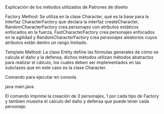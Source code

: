 Explicación de los métodos utilizados de Patrones de diseño

Factory Method:
Se utiliza en la clase Character, qué es la base para la interfaz CharacterFactory que declara la interfaz createCharacter, RandomCharacterFactory crea personajes con atributos estáticos enfocados en la fuerza, FastCharacterFactory crea personajes enfocados en la agilidad y RandomCharacterFactory crea personajes aleatorios cuyos atributos están dentro un rango limitado.

Template Method:
La clase Entity define las fórmulas generales de cómo se calcula el daño y la defensa, dichos métodos utilizan métodos abstractos para realizar el cálculo, los cuales deben ser implementados en las subclases que en este caso es la clase Character.

Comando para ejecutar en consola

java main.java

El comando imprime la creación de 3 personajes, 1 por cada tipo de Factory y tambien muestra el calculo del daño y defensa que puede tener cada personaje.
